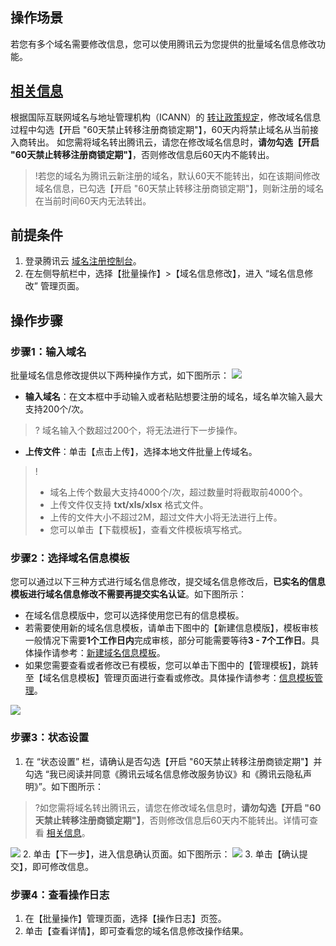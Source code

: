 ## 操作场景
若您有多个域名需要修改信息，您可以使用腾讯云为您提供的批量域名信息修改功能。

## [相关信息](id:message)
根据国际互联网域名与地址管理机构（ICANN）的 [转让政策规定](https://www.icann.org/resources/pages/transfer-policy-2017-05-23-zh?spm=a2c4g.11186623.2.16.22f94fbaXuTGlM)，修改域名信息过程中勾选【开启 "60天禁止转移注册商锁定期"】，60天内将禁止域名从当前接入商转出。
如您需将域名转出腾讯云，请您在修改域名信息时，**请勿勾选【开启 "60天禁止转移注册商锁定期"】**，否则修改信息后60天内不能转出。
>!若您的域名为腾讯云新注册的域名，默认60天不能转出，如在该期间修改域名信息，已勾选【开启 "60天禁止转移注册商锁定期"】，则新注册的域名在当前时间60天内无法转出。
>
## 前提条件
1. 登录腾讯云 [域名注册控制台](https://console.cloud.tencent.com/domain/)。    
2. 在左侧导航栏中，选择【批量操作】>【域名信息修改】，进入 “域名信息修改” 管理页面。

## 操作步骤

### 步骤1：输入域名
批量域名信息修改提供以下两种操作方式，如下图所示：
![](https://main.qcloudimg.com/raw/6c177df9abed147827451e325858e707.png)
- **输入域名**：在文本框中手动输入或者粘贴想要注册的域名，域名单次输入最大支持200个/次。
>? 域名输入个数超过200个，将无法进行下一步操作。
>
- **上传文件**：单击【点击上传】，选择本地文件批量上传域名。
>!
> - 域名上传个数最大支持4000个/次，超过数量时将截取前4000个。
> - 上传文件仅支持 **txt/xls/xlsx** 格式文件。
> - 上传的文件大小不超过2M，超过文件大小将无法进行上传。
> - 您可以单击【下载模板】，查看文件模板填写格式。


### 步骤2：选择域名信息模板
您可以通过以下三种方式进行域名信息修改，提交域名信息修改后，**已实名的信息模板进行域名信息修改不需要再提交实名认证**。如下图所示：
- 在域名信息模版中，您可以选择使用您已有的信息模板。
- 若需要使用新的域名信息模板，请单击下图中的【新建信息模版】，模板审核一般情况下需要**1个工作日内**完成审核，部分可能需要等待**3 - 7个工作日**。具体操作请参考：[新建域名信息模板](https://cloud.tencent.com/document/product/242/15435#.E6.96.B0.E5.BB.BA.E5.9F.9F.E5.90.8D.E4.BF.A1.E6.81.AF.E6.A8.A1.E6.9D.BF)。
- 如果您需要查看或者修改已有模板，您可以单击下图中的【管理模板】，跳转至【域名信息模板】管理页面进行查看或修改。具体操作请参考：[信息模板管理](https://cloud.tencent.com/document/product/242/15435)。

![](https://main.qcloudimg.com/raw/aea21bdda6d19d6ff822aeb127c1dfc6.png)

### 步骤3：状态设置
1. 在 “状态设置” 栏，请确认是否勾选【开启 "60天禁止转移注册商锁定期"】并勾选 “我已阅读并同意《腾讯云域名信息修改服务协议》和《腾讯云隐私声明》”。如下图所示：
>?如您需将域名转出腾讯云，请您在修改域名信息时，**请勿勾选【开启 "60天禁止转移注册商锁定期"】**，否则修改信息后60天内不能转出。详情可查看 [相关信息](#message)。
>
![](https://main.qcloudimg.com/raw/c82a3d96f5d998915e16c870052b88ce.png)
2. 单击【下一步】，进入信息确认页面。如下图所示：
![](https://main.qcloudimg.com/raw/3f597e74bdbf2f876c55e11a57352f64.png)
3. 单击【确认提交】，即可修改信息。


### 步骤4：查看操作日志
1. 在【批量操作】管理页面，选择【操作日志】页签。
2. 单击【查看详情】，即可查看您的域名信息修改操作结果。



